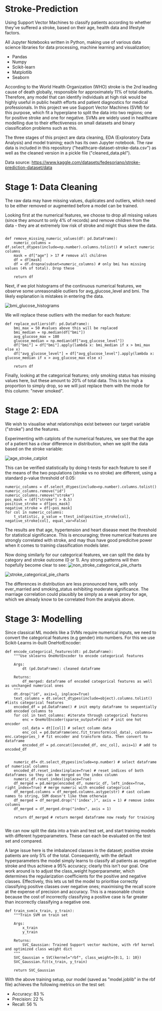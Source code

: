 # Stroke-Prediction
Using Support Vector Machines to classify patients according to whether they've suffered a stroke, based on their age, health data and lifestyle factors. 

All Jupyter Notebooks written in Python, making use of various data science libraries for data processing, machine learning and visualization;
  * Pandas
  * Numpy
  * Scikit-learn
  * Matplotlib
  * Seaborn

According to the World Health Organization (WHO) stroke is the 2nd leading cause of death globally, responsible for approximately 11% of total deaths. Therefore, any model that can identify individuals at high risk would be highly useful in public health efforts and patient diagnostics for medical professionals. In this project we use Support Vector Machines (SVM) for this purpose, which fit a hyperplane to split the data into two regions; one for positive stroke and one for negative. SVMs are widely used in healthcare modelling due to their effectiveness on small datasets and binary classification problems such as this.

The three stages of this project are data cleaning, EDA (Exploratory Data Analysis) and model training; each has its own Jupyter notebook. The raw data is included in this repository ("healthcare-dataset-stroke-data.csv") as well as the cleaned version in a pickle file ("cleaned_data.pkl").

Data source: https://www.kaggle.com/datasets/fedesoriano/stroke-prediction-dataset/data

# Stage 1: Data Cleaning
The raw data may have missing values, duplicates and outliers, which need to be either removed or augmented before a model can be trained.

Looking first at the numerical features, we choose to drop all missing values (since they amount to only 4% of records) and remove children from the data - they are at extremely low risk of stroke and might thus skew the data.

```

def remove_missing_numeric_values(df: pd.DataFrame):
    numeric_columns = df.select_dtypes(include=np.number).columns.tolist() # select numeric columns
    mask = df["age"] > 17 # remove all children
    df = df[mask]
    df = df.dropna(subset=numeric_columns) # only bmi has missing values (4% of total). Drop these

    return df

```


Next, if we plot histograms of the continuous numerical features, we observe some unreasonable outliers for avg_glucose_level and bmi.
The likely explanation is mistakes in entering the data. 

![bmi_glucose_histograms](https://github.com/NicoMarshall/Stroke-Prediction/assets/109066030/99f8df3f-6e78-4df4-936c-fdb87015fc7e)


We will replace these outliers with the median for each feature:
```
def replace_outliers(df: pd.DataFrame):
    bmi_max = 50 #values above this will be replaced
    bmi_median = np.median(df["bmi"])
    avg_glucose_max = 180
    glucose_median = np.median(df["avg_glucose_level"])
    df["bmi"] = df["bmi"].apply(lambda x: bmi_median if x > bmi_max else x)
    df["avg_glucose_level"] = df["avg_glucose_level"].apply(lambda x: glucose_median if x > avg_glucose_max else x)

    return df
```
Finally, looking at the categorical features; only smoking status has missing values here, but these amount to 20% of total data. This is too high a proportion to simply drop, so we will just replace them with the mode for this column: "never smoked".

# Stage 2: EDA
We wish to visualise what relationships exist between our target variable ("stroke") and the features.

Experimenting with catplots of the numerical features, we see that the age of a patient has a clear difference in distribution, when we split the data based on the stroke variable:

![age_stroke_catplot](https://github.com/NicoMarshall/Stroke-Prediction/assets/109066030/922951d0-cea0-41d3-8184-7f5b0c38e9c4)

This can be verified statistically by doing t-tests for each feature to see if the means of the two populations (stroke vs no stroke) are  different, using a standard p-value threshold of 0.05:
```
numeric_columns = df.select_dtypes(include=np.number).columns.tolist()
numeric_columns.remove("id")
numeric_columns.remove("stroke")
pos_mask = (df["stroke"] > 0.5)
positive_stroke = df[pos_mask]
negative_stroke = df[~pos_mask]
for col in numeric_columns:
    t_statistic, p_value = ttest_ind(positive_stroke[col], negative_stroke[col], equal_var=False)
```
The results are that age, hypertension and heart disease meet the threshold for statistical significance. This is encouraging; three numerical features are strongly correlated with stroke, and may thus have good predicitve power when it comes to training classification models later.

Now doing similarly for our categorical features, we can split the data by category and stroke outcome (0 or 1). Any strong patterns will then hopefully become clear to see:
![non_stroke_categorical_pie_charts](https://github.com/NicoMarshall/Stroke-Prediction/assets/109066030/1ef59776-2f9e-4cd4-b67a-36d0fe65c324)


![stroke_categorical_pie_charts](https://github.com/NicoMarshall/Stroke-Prediction/assets/109066030/27784b71-7e87-48b1-914e-6605e1c81b37)


The differences in distribution are less pronounced here, with only ever_married and smoking_status exhibiting moderate significance. The marriage correlation could plausibly be simply as a weak proxy for age, which we already know to be correlated from the analysis above.

# Stage 3: Modelling

Since classical ML models like a SVMs require numerical inputs, we need to convert the categorical features (e.g gender) into numbers. For this we use Scikit-Learns in-built OneHotEncoder: 
```
def encode_categorical_features(dt: pd.DataFrame):
    """Use sklearns OneHotEncoder to encode categorical features

    Args:
        dt (pd.DataFrame): cleaned dataframe

    Returns:
        df_merged: dataframe of encoded categorical features as well as unchanged numerical ones
    """
    dt.drop("id", axis=1, inplace=True)
    text_columns = dt.select_dtypes(include=object).columns.tolist() #lists categorical features
    encoded_df = pd.DataFrame() # init empty dataframe to sequentially add encoded columns to
    for col in text_columns: #iterate through categorical features
        enc = OneHotEncoder(sparse_output=False) # init one hot encoder
        col_data = dt[[col]] # select column data
        enc_col = pd.DataFrame(enc.fit_transform(col_data), columns= enc.categories_) # fit encoder and transform data. Then convert to dataframe
        encoded_df = pd.concat([encoded_df, enc_col], axis=1) # add to encoded_df
       
           
    numeric_df= dt.select_dtypes(include=np.number) # select dataframe of numerical columns
    encoded_df.reset_index(inplace=True) # reset indices of both dataframes so they can be merged on the index column
    numeric_df.reset_index(inplace=True)
    df_merged = pd.merge(encoded_df, numeric_df, left_index=True, right_index=True) # merge numeric with encoded categorical
    df_merged.columns = df_merged.columns.astype(str) # cast column names to string, SVM doesn't like them otherwie
    df_merged = df_merged.drop("('index',)", axis = 1) # remove index columns 
    df_merged = df_merged.drop("index", axis = 1)

    return df_merged # return merged dataframe now ready for training
 
``` 
We can now split the data into a train and test set, and start training models with different hyperparameters. These can each be evaluated on the test set and compared.

A large issue here is the imbalanced classes in the dataset; positive stroke patients are only 5% of the total. Consequently, with the default hyperparameters the model simply learns to classify all patients as negative stroke and thus achieve a 95% accuracy; clearly this isn't our goal. One work around is to adjust the class_weight hyperparameter, which determines the regularization coefficients for the positive and negative classes. Effectively, this lets us tell the model to prioritise correctly classifying positive classes over negative ones; maximising the recall score at the expense of precision and accuracy. This is a reasonable choice because the cost of incorrectly classifying a positive case is far greater than incorrectly classifying a negative one. 

```
def train_svm(x_train, y_train):
    """Train SVM on train set

    Args:
        x_train 
        y_train 

    Returns:
        SVC_Gaussian: Trained Support vector machine, with rbf kernel and optimized class weight dict
    """
    SVC_Gaussian = SVC(kernel="rbf", class_weight={0:1, 1: 10})
    SVC_Gaussian.fit(x_train, y_train)
    
    return SVC_Gaussian
```
With the above training setup, our model (saved as "model.joblib" in the rbf file) achieves the following metrics on the test set:
 * Accuracy: 83 %
 * Precision: 22 %
 * Recall: 56 %

